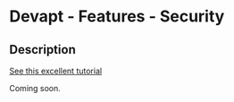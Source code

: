 # Devapt - Features - Security


## Description

[See this excellent tutorial](https://www.ctl.io/developers/blog/post/build-user-authentication-with-node-js-express-passport-and-orchestrate)

Coming soon.